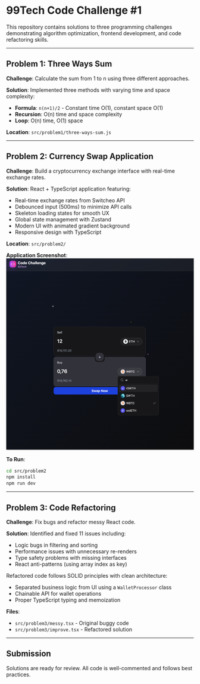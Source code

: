 # 99Tech Code Challenge #1

This repository contains solutions to three programming challenges demonstrating algorithm optimization, frontend development, and code refactoring skills.

---

## Problem 1: Three Ways Sum

**Challenge**: Calculate the sum from 1 to n using three different approaches.

**Solution**: Implemented three methods with varying time and space complexity:
- **Formula**: `n(n+1)/2` - Constant time O(1), constant space O(1)
- **Recursion**: O(n) time and space complexity
- **Loop**: O(n) time, O(1) space

**Location**: `src/problem1/three-ways-sum.js`

---

## Problem 2: Currency Swap Application

**Challenge**: Build a cryptocurrency exchange interface with real-time exchange rates.

**Solution**: React + TypeScript application featuring:
- Real-time exchange rates from Switcheo API
- Debounced input (500ms) to minimize API calls
- Skeleton loading states for smooth UX
- Global state management with Zustand
- Modern UI with animated gradient background
- Responsive design with TypeScript

**Location**: `src/problem2/`

**Application Screenshot**: ![Currency Swap Application](./src/problem2/public/screen-shot-app.png)

**To Run**:
```bash
cd src/problem2
npm install
npm run dev
```

---

## Problem 3: Code Refactoring

**Challenge**: Fix bugs and refactor messy React code.

**Solution**: Identified and fixed 11 issues including:
- Logic bugs in filtering and sorting
- Performance issues with unnecessary re-renders
- Type safety problems with missing interfaces
- React anti-patterns (using array index as key)

Refactored code follows SOLID principles with clean architecture:
- Separated business logic from UI using a `WalletProcessor` class
- Chainable API for wallet operations
- Proper TypeScript typing and memoization

**Files**:
- `src/problem3/messy.tsx` - Original buggy code
- `src/problem3/improve.tsx` - Refactored solution

---

## Submission

Solutions are ready for review. All code is well-commented and follows best practices.
